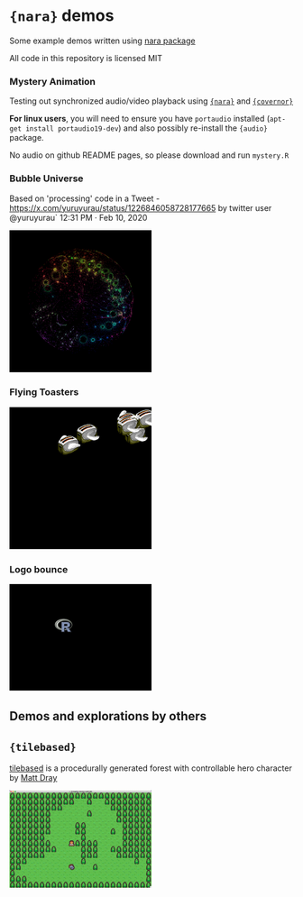 

# `{nara}` demos

Some example demos written using [nara package](https://github.com/coolbutuseless/nara) 

All code in this repository is licensed MIT

### Mystery Animation

Testing out synchronized audio/video playback using [`{nara}`](https://github.com/coolbutuseless/nara) 
and [`{covernor}`](https://github.com/coolbutuseless/governor) 

**For linux users**, you will need to ensure you have `portaudio` installed (`apt-get install portaudio19-dev`)
and also possibly re-install the `{audio}` package.

No audio on github README pages, so please download and run `mystery.R`


### Bubble Universe

Based on 'processing' code in a Tweet - https://x.com/yuruyurau/status/1226846058728177665
by twitter user @yuruyurau` 12:31 PM · Feb 10, 2020

<img src="image/bubble-universe.gif" width=50% />

### Flying Toasters

<img src="image/flying-toasters.gif" width = 50%/>

### Logo bounce

<img src="image/logo-bounce.gif" width = 50% />

## Demos and explorations by others

## `{tilebased}`

[tilebased](https://github.com/matt-dray/tilebased) is a procedurally 
generated forest with controllable hero character by [Matt Dray](https://github.com/matt-dray)

<img src="image/tilebased-matt-dray.gif" width = 50% />